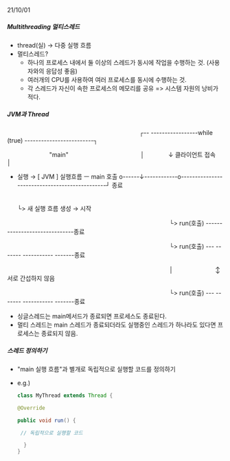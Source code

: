 21/10/01



##### **Multithreading 멀티스레드** 

- thread(실) → 다중 실행 흐름
- 멀티스레드? 
  - 하나의 프로세스 내에서 둘 이상의 스레드가 동시에 작업을 수행하는 것. (사용자와의 응답성 좋음)
  - 여러개의 CPU를 사용하여 여러 프로세스를 동시에 수행하는 것.
  - 각 스레드가 자신이 속한 프로세스의 메모리를 공유 => 시스템 자원의 낭비가 적다.





##### **JVM과 Thread**

　　　　　　　　　　　　　　　　　　　　　　┌-- -----------------while (true) -------------------------┐ 

　　　　　　　"main"　　　　　　　　　　　　│　　　　↓ 클라이언트 접속　　　　　　　　│                                                          

* 실행  →  [ JVM ] 실행흐름   ㅡ main 호출 o------↓------------o-----------------------------------------------┘ 종료   

  　　　　　　　　　　　　　　　　　　　　　　　　　　　　　　　　　　　　　　　　　　　　　　└> 새 실행 흐름 생성  → 시작

　　　　　　　　　　　　　　　　　　　　　　　　　　　└> run(호출) ------------------------------종료

　　　　　　　　　　　　　　　　　　　　　　　　　　　└> run(호출) --- ------- ----------- -------종료

　　　　　　　　　　　　　　　　　　　　　　　　　　　│　　　　　　　↕ 서로 간섭하지 않음    

　　　　　　　　　　　　　　　　　　　　　　　　　　　└> run(호출) --- ------- ----------- -------종료  

* 싱글스레드는 main메서드가 종료되면 프로세스도 종료된다. 
* 멀티 스레드는 main 스레드가 종료되더라도 실행중인 스레드가 하나라도 있다면 프로세스는 종료되지 않음.

 



##### **스레드 정의하기**

* "main 실행 흐름"과 별개로 독립적으로 실행할 코드를 정의하기

* e.g.) 

  ```java
  class MyThread extends Thread {
  
  @Override
  
  public void run() {
  
  ​	// 독립적으로 실행할 코드
  
  	}
  }
  ```

  

